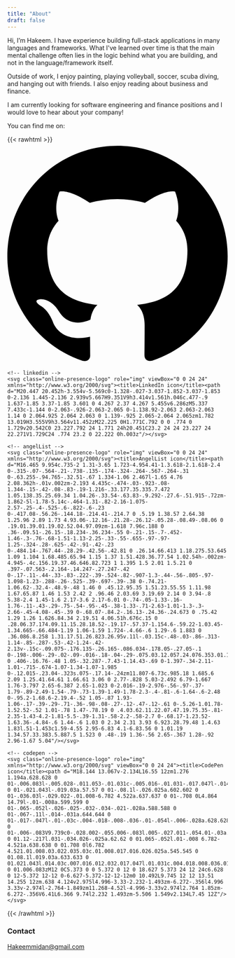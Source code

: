 ```yaml
---
title: "About"
draft: false
---
```


Hi,
I’m Hakeem. I have experience building full-stack applications in many languages and frameworks. What I've learned over time is that the main mental challenge often lies in the logic behind what you are building, and not in the language/framework itself.

Outside of work, I enjoy painting, playing volleyball, soccer, scuba diving, and hanging out with friends. I also enjoy reading about business and finance.

I am currently looking for software engineering and finance positions and I would love to hear about your company!

You can find me on:

{{< rawhtml >}}
  <span>
    <!-- github -->
    <svg class="online-presence-logo" role="img" viewBox="0 0 24 24" xmlns="http://www.w3.org/2000/svg"><title>GitHub icon</title><path d="M12 .297c-6.63 0-12 5.373-12 12 0 5.303 3.438 9.8 8.205 11.385.6.113.82-.258.82-.577 0-.285-.01-1.04-.015-2.04-3.338.724-4.042-1.61-4.042-1.61C4.422 18.07 3.633 17.7 3.633 17.7c-1.087-.744.084-.729.084-.729 1.205.084 1.838 1.236 1.838 1.236 1.07 1.835 2.809 1.305 3.495.998.108-.776.417-1.305.76-1.605-2.665-.3-5.466-1.332-5.466-5.93 0-1.31.465-2.38 1.235-3.22-.135-.303-.54-1.523.105-3.176 0 0 1.005-.322 3.3 1.23.96-.267 1.98-.399 3-.405 1.02.006 2.04.138 3 .405 2.28-1.552 3.285-1.23 3.285-1.23.645 1.653.24 2.873.12 3.176.765.84 1.23 1.91 1.23 3.22 0 4.61-2.805 5.625-5.475 5.92.42.36.81 1.096.81 2.22 0 1.606-.015 2.896-.015 3.286 0 .315.21.69.825.57C20.565 22.092 24 17.592 24 12.297c0-6.627-5.373-12-12-12"/></svg>

    <!-- linkedin -->
    <svg class="online-presence-logo" role="img" viewBox="0 0 24 24" xmlns="http://www.w3.org/2000/svg"><title>LinkedIn icon</title><path d="M20.447 20.452h-3.554v-5.569c0-1.328-.027-3.037-1.852-3.037-1.853 0-2.136 1.445-2.136 2.939v5.667H9.351V9h3.414v1.561h.046c.477-.9 1.637-1.85 3.37-1.85 3.601 0 4.267 2.37 4.267 5.455v6.286zM5.337 7.433c-1.144 0-2.063-.926-2.063-2.065 0-1.138.92-2.063 2.063-2.063 1.14 0 2.064.925 2.064 2.063 0 1.139-.925 2.065-2.064 2.065zm1.782 13.019H3.555V9h3.564v11.452zM22.225 0H1.771C.792 0 0 .774 0 1.729v20.542C0 23.227.792 24 1.771 24h20.451C23.2 24 24 23.227 24 22.271V1.729C24 .774 23.2 0 22.222 0h.003z"/></svg>

    <!-- angelList -->
    <svg class="online-presence-logo" role="img" viewBox="0 0 24 24" xmlns="http://www.w3.org/2000/svg"><title>AngelList icon</title><path d="M16.465 9.954c.735-2 1.31-3.65 1.723-4.954.41-1.3.618-2.1.618-2.4 0-.315-.07-.564-.21-.738-.135-.174-.324-.264-.567-.264-.31 0-.63.255-.94.765-.32.51-.67 1.334-1.06 2.467l-1.65 4.76 2.08.362h-.01v.002zm-2.193 4.435c-.474-.03-.923-.08-1.344-.15-.42-.08-.83-.19-1.216-.33.177.35.335.7.472 1.05.138.35.25.69.34 1.04.26-.33.54-.63.83-.9.292-.27.6-.51.915-.72zm-1.862-5l-1.78-5.14c-.464-1.31-.82-2.16-1.075-2.57-.25-.4-.525-.6-.822-.6-.23 0-.417.08-.56.26-.144.18-.214.41-.214.7 0 .5.19 1.38.57 2.64.38 1.25.96 2.89 1.73 4.93.06-.12.16-.21.28-.26.12-.05.28-.08.49-.08.06 0 .19.01.39.01.19.02.52.04.97.09zm-1.618 7.96c.188 0 .36-.09.51-.26.15-.18.234-.36.234-.55 0-.21-.15-.7-.452-1.46-.3-.76-.68-1.51-1.13-2.25-.33-.55-.655-.97-.97-1.25-.324-.28-.625-.42-.91-.42-.23 0-.484.14-.767.44-.28.29-.42.56-.42.81 0 .26.14.66.413 1.18.275.53.645 1.09 1.104 1.68.485.65.94 1.15 1.37 1.51.428.36.77.54 1.02.54h-.002zm-4.945-.4c.156.19.37.46.646.82.723 1 1.395 1.5 2.01 1.5.21 0 .397-.07.563-.2.164-.14.247-.27.247-.42 0-.17-.11-.44-.33-.83-.222-.39-.524-.82-.907-1.3-.44-.56-.805-.97-1.098-1.23-.288-.26-.525-.39-.697-.39-.38 0-.74.21-1.06.62-.32.4-.48.9-.48 1.46 0 .45.12.95.35 1.51.23.55.55 1.11.98 1.67.65.87 1.46 1.53 2.42 2 .96.46 2.03.69 3.19.69 2.14 0 3.94-.8 5.38-2.4 1.45-1.6 2.17-3.6 2.17-6.01 0-.74-.05-1.33-.16-1.76-.11-.43-.29-.75-.54-.95-.45-.38-1.33-.71-2.63-1.01-1.3-.3-2.66-.45-4.08-.45-.39 0-.68.07-.84.2-.16.13-.24.36-.24.673 0 .75.42 1.29 1.26 1.626.84.34 2.19.51 4.06.51h.676c.15 0 .28.06.37.174.09.11.15.28.18.52-.19.17-.57.37-1.154.6-.59.22-1.03.45-1.34.665-.66.484-1.19 1.06-1.59 1.724-.4.66-.6 1.29-.6 1.883 0 .36.086.8.258 1.31.17.51.26.823.26.95v.11l-.03.15c-.48-.03-.86-.313-1.14-.85-.287-.53-.42-1.24-.42-2.13v-.15c-.09.075-.176.135-.26.165-.086.034-.178.05-.27.05-.1 0-.198-.006-.29-.02-.09-.016-.18-.04-.29-.075.03.12.057.24.076.353.01.12.02.21.02.27 0 .406-.16.76-.48 1.05-.32.287-.7.43-1.14.43-.69 0-1.397-.34-2.11-1.01-.715-.674-1.07-1.34-1.07-1.985 0-.12.015-.23.04-.323s.075-.17.14-.24zm11.807-6.73c.985.18 1.685.6 2.09 1.25.41.64.61 1.66.61 3.06 0 2.77-.828 5.03-2.492 6.79-1.667 1.76-3.797 2.65-6.387 2.65-1.023 0-2.016-.19-2.976-.56-.97-.37-1.79-.89-2.49-1.54-.79-.73-1.39-1.49-1.78-2.3-.4-.81-.6-1.64-.6-2.48 0-.95.2-1.68.6-2.19.4-.52 1.05-.87 1.93-1.06-.17-.39-.29-.71-.36-.98-.08-.27-.12-.47-.12-.61 0-.5.26-1.01.78-1.52.52-.52 1.01-.78 1.47-.78.19 0 .4.03.62.11.22.07.47.19.75.35-.81-2.35-1.43-4.2-1.81-5.5-.39-1.31-.58-2.2-.58-2.7 0-.68.17-1.23.52-1.63.36-.4.84-.6 1.44-.6 1.03 0 2.34 2.31 3.93 6.923.28.79.48 1.4.63 1.83l.51-1.453c1.59-4.55 2.95-6.83 4.1-6.83.56 0 1.01.19 1.34.57.33.383.5.887.5 1.523 0 .48-.19 1.36-.56 2.65-.367 1.28-.92 2.96-1.67 5.04"/></svg>

    <!-- codepen -->
    <svg class="online-presence-logo" role="img" xmlns="http://www.w3.org/2000/svg" viewBox="0 0 24 24"><title>CodePen icon</title><path d="M18.144 13.067v-2.134L16.55 12zm1.276 1.194a.628.628 0 01-.006.083l-.005.028-.011.053-.01.031c-.005.016-.01.031-.017.047l-.014.03a.78.78 0 01-.021.043l-.019.03a.57.57 0 01-.08.1l-.026.025a.602.602 0 01-.036.03l-.029.022-.01.008-6.782 4.522a.637.637 0 01-.708 0L4.864 14.79l-.01-.008a.599.599 0 01-.065-.052l-.026-.025-.032-.034-.021-.028a.588.588 0 01-.067-.11l-.014-.031a.644.644 0 01-.017-.047l-.01-.03c-.004-.018-.008-.036-.01-.054l-.006-.028a.628.628 0 01-.006-.083V9.739c0-.028.002-.055.006-.083l.005-.027.011-.054.01-.03a.574.574 0 01.12-.217l.031-.034.026-.025a.62.62 0 01.065-.052l.01-.008 6.782-4.521a.638.638 0 01.708 0l6.782 4.521.01.008.03.022.035.03c.01.008.017.016.026.025a.545.545 0 01.08.1l.019.03a.633.633 0 01.021.043l.014.03c.007.016.012.032.017.047l.01.031c.004.018.008.036.01.054l.006.027a.619.619 0 01.006.083zM12 0C5.373 0 0 5.372 0 12 0 18.627 5.373 24 12 24c6.628 0 12-5.372 12-12 0-6.627-5.372-12-12-12m0 10.492L9.745 12 12 13.51 14.255 12zm.638 4.124v2.975l4.996-3.33-2.232-1.493zm-6.272-.356l4.996 3.33v-2.974l-2.764-1.849zm11.268-4.52l-4.996-3.33v2.974l2.764 1.85zm-6.272-.356V6.41L6.366 9.74l2.232 1.493zm-5.506 1.549v2.134L7.45 12Z"/></svg>
  </span>
{{< /rawhtml >}}

### Contact
Hakeemmidan@gmail.com